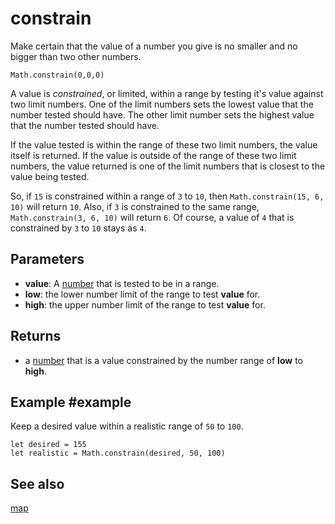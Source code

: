 # constrain 

Make certain that the value of a number you give is no smaller and no bigger than two other numbers.

```sig
Math.constrain(0,0,0)
```

A value is _constrained_, or limited, within a range by testing it's value against two limit numbers. One of the limit numbers sets the lowest value that the number tested should have. The other limit number sets the highest value that the number tested should have.

If the value tested is within the range of these two limit numbers, the value itself is returned. If the value is outside of the range of these two limit numbers, the value returned is one of the limit numbers that is closest to the value being tested.

So, if `15` is constrained within a range of `3` to `10`, then ``Math.constrain(15, 6, 10)`` will return `10`. Also, if `3` is constrained to the same range, ``Math.constrain(3, 6, 10)`` will return `6`. Of course, a value of `4` that is constrained by `3` to `10` stays as `4`.

## Parameters

* **value**: A [number](/types/number) that is tested to be in a range.
* **low**: the lower number limit of the range to test **value** for.
* **high**: the upper number limit of the range to test **value** for.

## Returns

* a [number](/types/number) that is a value constrained by the number range of **low** to **high**.

## Example #example

Keep a desired value within a realistic range of `50` to `100`.

```block 
let desired = 155
let realistic = Math.constrain(desired, 50, 100)
```

## See also

[map](/reference/math/map) 